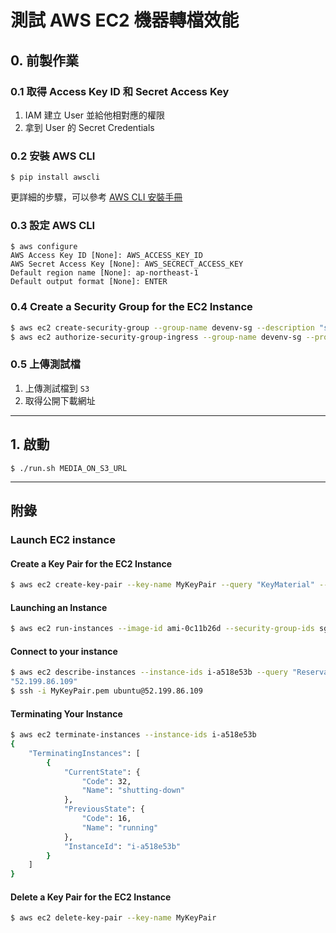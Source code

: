 # 測試 AWS EC2 機器轉檔效能


## 0. 前製作業

### 0.1 取得 Access Key ID 和 Secret Access Key

1. IAM 建立 User 並給他相對應的權限
1. 拿到 User 的 Secret Credentials

### 0.2 安裝 AWS CLI

```
$ pip install awscli
```
更詳細的步驟，可以參考 [AWS CLI 安裝手冊](http://docs.aws.amazon.com/cli/latest/userguide/installing.html#install-with-pip)


### 0.3 設定 AWS CLI

```
$ aws configure
AWS Access Key ID [None]: AWS_ACCESS_KEY_ID
AWS Secret Access Key [None]: AWS_SECRECT_ACCESS_KEY
Default region name [None]: ap-northeast-1
Default output format [None]: ENTER
```

### 0.4 Create a Security Group for the EC2 Instance

```bash
$ aws ec2 create-security-group --group-name devenv-sg --description "security group for development environment in EC2"
$ aws ec2 authorize-security-group-ingress --group-name devenv-sg --protocol tcp --port 22 --cidr 0.0.0.0/0
```

### 0.5 上傳測試檔

1. 上傳測試檔到 `S3`
1. 取得公開下載網址

---

## 1. 啟動

```
$ ./run.sh MEDIA_ON_S3_URL
```

---

## 附錄

### Launch EC2 instance

#### Create a Key Pair for the EC2 Instance

```bash
$ aws ec2 create-key-pair --key-name MyKeyPair --query "KeyMaterial" --output text > MyKeyPair.pem
```

#### Launching an Instance

```bash
$ aws ec2 run-instances --image-id ami-0c11b26d --security-group-ids sg-98b474ff --count 1 --instance-type t2.micro --key-name MyKeyPair 
```

#### Connect to your instance

```bash
$ aws ec2 describe-instances --instance-ids i-a518e53b --query "Reservations[0].Instances[0].PublicIpAddress"
"52.199.86.109"
$ ssh -i MyKeyPair.pem ubuntu@52.199.86.109
```

#### Terminating Your Instance

```bash
$ aws ec2 terminate-instances --instance-ids i-a518e53b
{                                              
    "TerminatingInstances": [                  
        {                                      
            "CurrentState": {                  
                "Code": 32,                    
                "Name": "shutting-down"        
            },                                 
            "PreviousState": {                 
                "Code": 16,                    
                "Name": "running"              
            },                                 
            "InstanceId": "i-a518e53b"         
        }                                      
    ]                                          
}                                              
```

#### Delete a Key Pair for the EC2 Instance

```bash
$ aws ec2 delete-key-pair --key-name MyKeyPair
```
